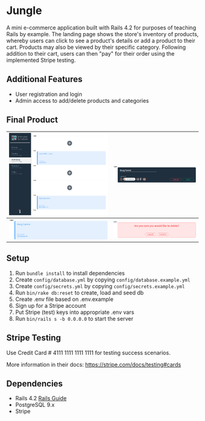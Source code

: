 # Jungle

A mini e-commerce application built with Rails 4.2 for purposes of teaching Rails by example. The landing page shows the store's inventory of products, whereby users can click to see a product's details or add a product to their cart. Products may also be viewed by their specific category. Following addition to their cart, users can then "pay" for their order using the implemented Stripe testing.

## Additional Features
* User registration and login
* Admin access to add/delete products and categories

## Final Product

| !["The landing page for the app"](https://github.com/justinkwanchan/scheduler/blob/master/public/images/readmemain.png?raw=true) | !["The form for adding an appointment"](https://github.com/justinkwanchan/scheduler/blob/master/public/images/readmeadd.png?raw=true) |
| ------------- |:-------------:|
| !["The added appointment"](https://github.com/justinkwanchan/scheduler/blob/master/public/images/readmeshow.png?raw=true) | !["Deleting an appointment"](https://github.com/justinkwanchan/scheduler/blob/master/public/images/readmedelete.png?raw=true) |

## Setup

1. Run `bundle install` to install dependencies
2. Create `config/database.yml` by copying `config/database.example.yml`
3. Create `config/secrets.yml` by copying `config/secrets.example.yml`
4. Run `bin/rake db:reset` to create, load and seed db
5. Create .env file based on .env.example
6. Sign up for a Stripe account
7. Put Stripe (test) keys into appropriate .env vars
8. Run `bin/rails s -b 0.0.0.0` to start the server

## Stripe Testing

Use Credit Card # 4111 1111 1111 1111 for testing success scenarios.

More information in their docs: <https://stripe.com/docs/testing#cards>

## Dependencies

* Rails 4.2 [Rails Guide](http://guides.rubyonrails.org/v4.2/)
* PostgreSQL 9.x
* Stripe
